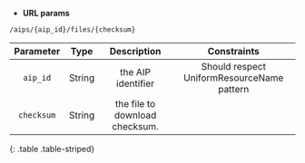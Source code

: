 * **URL params**

`/aips/{aip_id}/files/{checksum}`  

Parameter | Type | Description | Constraints  
:-------: | :--: | :---------: | :---------:  
`aip_id` | String | the AIP identifier | Should respect UniformResourceName pattern  
`checksum` | String | the file to download checksum. |   
{: .table .table-striped}


